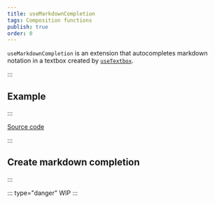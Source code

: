```yaml
---
title: useMarkdownCompletion
tags: Composition functions
publish: true
order: 0
---
```


`useMarkdownCompletion` is an extension that autocompletes markdown notation in a textbox created by [`useTextbox`](/docs/features/interfaces/useTextbox).


:::
## Example
:::

[Source code](https://github.com/baleada/docs/blob/main/src/components/ExampleUseMarkdownCompletion.vue)

<ExampleUseMarkdownCompletion class="with-mt" />


:::
## Create markdown completion
:::

::: type="danger"
WIP
:::

